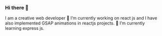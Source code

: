 ### Hi there 👋
I am a creative web developer
🔭 I’m currently working on react js and I have also implemented GSAP animations in reactjs projects. 
🌱 I’m currently learning express js.


